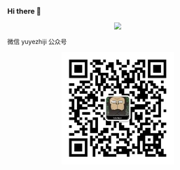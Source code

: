 ### Hi there 👋

<!--
**yuyezhiji/yuyezhiji** is a ✨ _special_ ✨ repository because its `README.md` (this file) appears on your GitHub profile.

Here are some ideas to get you started:

- 🔭 I’m currently working on ...
- 🌱 I’m currently learning ...
- 👯 I’m looking to collaborate on ...
- 🤔 I’m looking for help with ...
- 💬 Ask me about ...
- 📫 How to reach me: ...
- 😄 Pronouns: ...
- ⚡ Fun fact: ...
-->

<!-- <div align="center"> <img src="https://github-readme-stats.vercel.app/api?username=yuyezhiji&show_icons=true&theme=tokyonight" /> </div> -->


<div align="center"> <img src="https://readme-typing-svg.herokuapp.com/?lines=每一天都是独一无二&center=true&font=Roboto&size=27" /></div>



微信 yuyezhiji
公众号

<div align="center"> <img src="https://github.com/yuyezhiji/yuyezhiji/blob/main/yuyezhiji.jpg" /></div>
